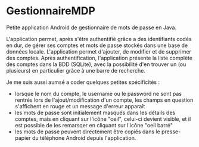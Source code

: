 # GestionnaireMDP
Petite application Android de gestionnaire de mots de passe en Java.

L'application permet, après s'être authentifié grâce a des identifiants codés en dur, de gérer ses comptes et mots de passe stockés dans une base de données locale.
L'application permet d'ajouter, de modifier et de supprimer des comptes.
Après authentification, l'application présente la liste complète des comptes dans la BDD (SQLite), avec la possibilité d'en trouver un (ou plusieurs) en particulier grâce à une barre de recherche.

Je me suis aussi aumsé a coder quelques petites spécificités : 
- lorsque le nom du compte, le username ou le password ne sont pas rentrés lors de l'ajout/modification d'un compte, les champs en question s'affichent en rouge et un message d'erreur apparaît
- les mots de passe sont initialement masqués dans les détails des comptes, mais en cliquant sur l'icône "oeil", celui-ci devient visible, et il est possible de les remarsqer en cliquant sur l'icône "oeil barré"
- les mots de passe peuvent directement être copiés dans le presse-papier du téléphone Android depuis l'application.
